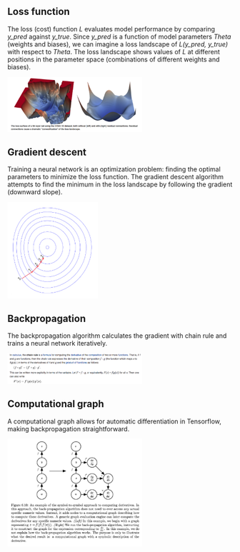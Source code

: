 ## Loss function


The loss (cost) function *L* evaluates model performance by comparing *y_pred* against *y_true*. Since *y_pred* is a function of model parameters *Theta* (weights and biases), we can imagine a loss landscape of *L(y_pred, y_true)* with respect to *Theta*. The loss landscape shows values of *L* at different positions in the parameter space (combinations of different weights and biases). 

<img src="/figures/landscape.png" width="60%">

## Gradient descent

Training a neural network is an optimization problem: finding the optimal parameters to minimize the loss function. The gradient descent algorithm attempts to find the minimum in the loss landscape by following the gradient (downward slope).

<img src="/figures/descent.png" width="40%">

## Backpropagation

The backpropagation algorithm calculates the gradient with chain rule and trains a neural network iteratively. 

<img src="/figures/chainrule.png" width="60%">

## Computational graph

A computational graph allows for automatic differentiation in Tensorflow, making backpropagation straightforward.

<img src="/figures/graph.png" width="60%">

